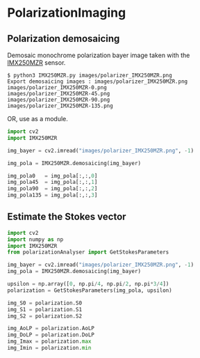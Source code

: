 # PolarizationImaging

## Polarization demosaicing
Demosaic monochrome polarization bayer image taken with the [IMX250MZR](https://www.sony-semicon.co.jp/e/products/IS/polarization/product.html) sensor.
```
$ python3 IMX250MZR.py images/polarizer_IMX250MZR.png
Export demosaicing images : images/polarizer_IMX250MZR.png
images/polarizer_IMX250MZR-0.png
images/polarizer_IMX250MZR-45.png
images/polarizer_IMX250MZR-90.png
images/polarizer_IMX250MZR-135.png
```
OR, use as a module.
```python
import cv2
import IMX250MZR

img_bayer = cv2.imread("images/polarizer_IMX250MZR.png", -1)

img_pola = IMX250MZR.demosaicing(img_bayer)

img_pola0   = img_pola[:,:,0]
img_pola45  = img_pola[:,:,1]
img_pola90  = img_pola[:,:,2]
img_pola135 = img_pola[:,:,3]
```

## Estimate the Stokes vector
```python
import cv2
import numpy as np
import IMX250MZR
from polarizationAnalyser import GetStokesParameters

img_bayer = cv2.imread("images/polarizer_IMX250MZR.png", -1)
img_pola = IMX250MZR.demosaicing(img_bayer)

upsilon = np.array([0, np.pi/4, np.pi/2, np.pi*3/4])
polarization = GetStokesParameters(img_pola, upsilon)

img_S0 = polarization.S0
img_S1 = polarization.S1
img_S2 = polarization.S2

img_AoLP = polarization.AoLP
img_DoLP = polarization.DoLP
img_Imax = polarization.max
img_Imin = polarization.min
```
